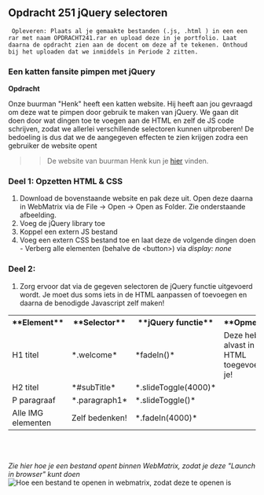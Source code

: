 ## Opdracht 251 jQuery selectoren

`` Opleveren: Plaats al je gemaakte bestanden (.js, .html ) in een een rar met naam OPDRACHT241.rar en upload deze in je portfolio. Laat daarna de opdracht zien aan de docent om deze af te tekenen. Onthoud bij het uploaden dat we inmiddels in Periode 2 zitten.``

### Een katten fansite pimpen met jQuery

**Opdracht**

Onze buurman "Henk" heeft een katten website. Hij heeft aan jou gevraagd om deze wat te pimpen door gebruik te maken van jQuery. 
We gaan dit doen door wat dingen toe te voegen aan de HTML en zelf de JS code schrijven, zodat we allerlei verschillende selectoren kunnen uitproberen! De bedoeling is dus dat we de aangegeven effecten te zien krijgen zodra een gebruiker de website opent

>> De website van buurman Henk kun je <a href="https://elo.kw1c.nl/CMS/Studie/811%20ICT-Academie/811%20VakkenInhoud/%5BB.16%20JAV%5D%20Javascript/25187%20%C2%A0%20Applicatie-%20en%20mediaontwikkelaar/Periode%2002/Productie/03.%20Scripts/Opdracht241.zip" target="_blank">hier</a> vinden.

### Deel 1: Opzetten HTML & CSS
1. Download de bovenstaande website en pak deze uit. Open deze daarna in WebMatrix via de File -> Open -> Open as Folder. Zie onderstaande afbeelding.
2. Voeg de jQuery library toe
3. Koppel een extern JS bestand
4. Voeg een extern CSS bestand toe en laat deze de volgende dingen doen
		- Verberg alle elementen (behalve de &lt;button&gt;) via *display: none*


### Deel 2:  
1. Zorg ervoor dat via de gegeven selectoren de jQuery functie uitgevoerd wordt. Je moet dus soms iets in de HTML aanpassen of toevoegen en daarna de benodigde Javascript zelf maken!
<table><tr>
<th>**Element**</th>
<th>**Selector**</th>
<th>**jQuery functie**</th>
<th>**Opmerking**</th>
</tr>
<tr>
<td>H1 titel</td>
<td>*.welcome*</td>
<td>*fadeIn()*</td>
<td>Deze hebben we alvast in de HTML toegevoegd voor je!</td>
</tr>

<tr>
<td>H2 titel</td>
<td>*#subTitle*</td>
<td>*.slideToggle(4000)*</td>
<td></td>
</tr>

<tr>
<td>P paragraaf</td>
<td>*.paragraph1*</td>
<td>*.slideToggle()*</td>
<td></td>
</tr>

<tr>
<td>Alle IMG elementen</td>
<td>Zelf bedenken!</td>
<td>*.fadeIn(4000)*</td>
</tr>


</table>
<br><br>

*Zie hier hoe je een bestand opent binnen WebMatrix, zodat je deze "Launch in browser" kunt doen*
![Hoe een bestand te openen in webmatrix, zodat deze te openen is](https://raw.githubusercontent.com/ictacademiekw1c/opdrachten-repository/master/javascript/p2/productie/Afbeeldingen/Opdracht241_1.png)